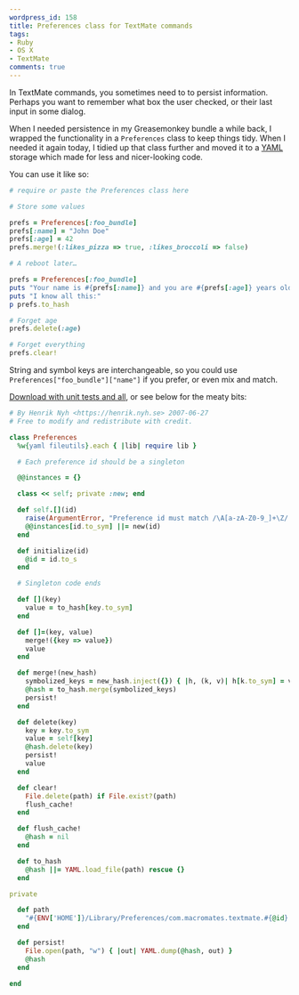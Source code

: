 ```yaml
---
wordpress_id: 158
title: Preferences class for TextMate commands
tags:
- Ruby
- OS X
- TextMate
comments: true
---
```

In TextMate commands, you sometimes need to to persist information. Perhaps you want to remember what box the user checked, or their last input in some dialog.

When I needed persistence in my Greasemonkey bundle a while back, I wrapped the functionality in a <code>Preferences</code> class to keep things tidy. When I needed it again today, I tidied up that class further and moved it to a <a href="http://www.ruby-doc.org/core/classes/YAML.html">YAML</a> storage which made for less and nicer-looking code.

<!--more-->

You can use it like so:

``` ruby
# require or paste the Preferences class here

# Store some values

prefs = Preferences[:foo_bundle]
prefs[:name] = "John Doe"
prefs[:age] = 42
prefs.merge!(:likes_pizza => true, :likes_broccoli => false)

# A reboot later…

prefs = Preferences[:foo_bundle]
puts "Your name is #{prefs[:name]} and you are #{prefs[:age]} years old."
puts "I know all this:"
p prefs.to_hash

# Forget age
prefs.delete(:age)

# Forget everything
prefs.clear!
```

String and symbol keys are interchangeable, so you could use <code>Preferences["foo_bundle"]["name"]</code> if you prefer, or even mix and match.

<a href="https://henrik.nyh.se/uploads/textmate_preferences.rb">Download with unit tests and all</a>, or see below for the meaty bits:

``` ruby
# By Henrik Nyh <https://henrik.nyh.se> 2007-06-27
# Free to modify and redistribute with credit.

class Preferences
  %w{yaml fileutils}.each { |lib| require lib }

  # Each preference id should be a singleton

  @@instances = {}

  class << self; private :new; end

  def self.[](id)
    raise(ArgumentError, "Preference id must match /\A[a-zA-Z0-9_]+\Z/.") unless id.to_s =~ /\A\w+\Z/
    @@instances[id.to_sym] ||= new(id)
  end

  def initialize(id)
    @id = id.to_s
  end

  # Singleton code ends

  def [](key)
    value = to_hash[key.to_sym]
  end

  def []=(key, value)
    merge!({key => value})
    value
  end

  def merge!(new_hash)
    symbolized_keys = new_hash.inject({}) { |h, (k, v)| h[k.to_sym] = v; h }
    @hash = to_hash.merge(symbolized_keys)
    persist!
  end

  def delete(key)
    key = key.to_sym
    value = self[key]
    @hash.delete(key)
    persist!
    value
  end

  def clear!
    File.delete(path) if File.exist?(path)
    flush_cache!
  end

  def flush_cache!
    @hash = nil
  end

  def to_hash
    @hash ||= YAML.load_file(path) rescue {}
  end

private

  def path
    "#{ENV['HOME']}/Library/Preferences/com.macromates.textmate.#{@id}.yaml"
  end

  def persist!
    File.open(path, "w") { |out| YAML.dump(@hash, out) }
    @hash
  end

end
```
